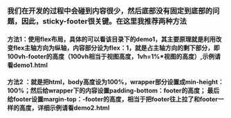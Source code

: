 ### 我们在开发的过程中会碰到内容很少，然后底部没有固定到底部的问题，因此，sticky-footer很关键。在这里我推荐两种方法
#### 方法1：使用flex布局，具体的可以看该目录下的demo1，其主要原理就是利用改变flex主轴方向为纵轴，内容部分设为flex：1，就是占主轴方向的剩下部分，即100vh-footer的高度（100vh相当于视图高度，1vh=1%*视图的高度）,示例请看demo1.html

#### 方法2 ：就是把html，body高度设为100%，wrapper部分设置成min-height：100%；然后给wrapper下的内容设置padding-bottom：footer的高度； 最后给footer设置margin-top：-footer的高度，相当于把footer往上拉了和footer一样的高度，详细示例请看demo2.html